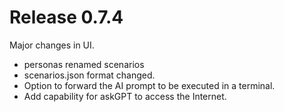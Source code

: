 
# Release 0.7.4
Major changes in UI.
* personas renamed scenarios
* scenarios.json format changed.
* Option to forward the AI prompt to be executed in a terminal.
* Add capability for askGPT to access the Internet. 